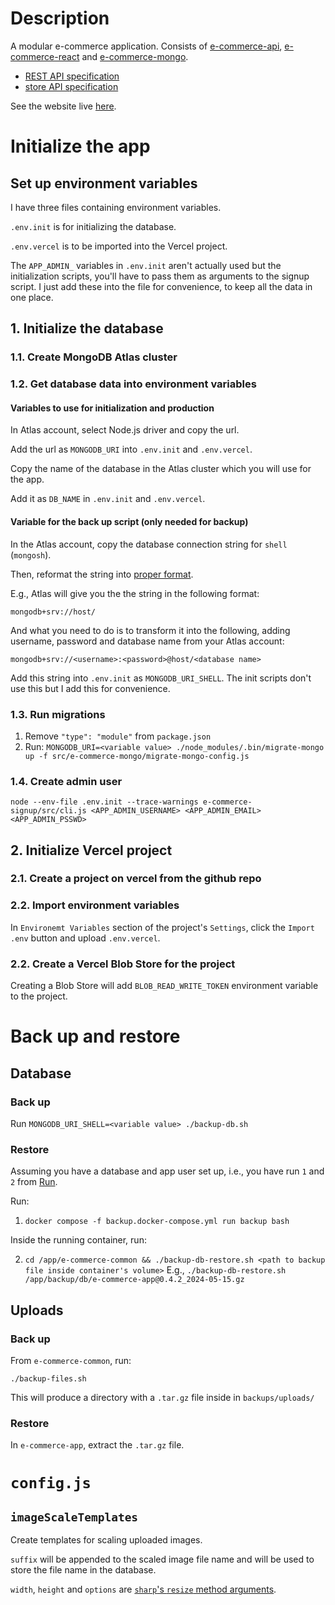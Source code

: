 # Description
A modular e-commerce application. Consists of [e-commerce-api](https://github.com/gottfried-github/e-commerce-api), [e-commerce-react](https://github.com/gottfried-github/e-commerce-react) and [e-commerce-mongo](https://github.com/gottfried-github/e-commerce-mongo).

* [REST API specification](https://github.com/gottfried-github/e-commerce-api#rest-api)
* [store API specification](https://github.com/gottfried-github/e-commerce-api#store-api)

See the website live [here](http://gottfried.chost.com.ua:3000).

# Initialize the app
## Set up environment variables
I have three files containing environment variables.

`.env.init` is for initializing the database.

`.env.vercel` is to be imported into the Vercel project.

The `APP_ADMIN_` variables in `.env.init` aren't actually used but the initialization scripts, you'll have to pass them as arguments to the signup script. I just add these into the file for convenience, to keep all the data in one place.

## 1. Initialize the database
### 1.1. Create MongoDB Atlas cluster

### 1.2. Get database data into environment variables
#### Variables to use for initialization and production
In Atlas account, select Node.js driver and copy the url. 

Add the url as `MONGODB_URI` into `.env.init` and `.env.vercel`.

Copy the name of the database in the Atlas cluster which you will use for the app.

Add it as `DB_NAME` in `.env.init` and `.env.vercel`.

#### Variable for the back up script (only needed for backup)
In the Atlas account, copy the database connection string for `shell` (`mongosh`). 

Then, reformat the string into [proper format](https://www.mongodb.com/docs/manual/reference/connection-string/#srv-connection-format). 

E.g., Atlas will give you the the string in the following format:

`mongodb+srv://host/`

And what you need to do is to transform it into the following, adding username, password and database name from your Atlas account:

`mongodb+srv://<username>:<password>@host/<database name>`

Add this string into `.env.init` as `MONGODB_URI_SHELL`. The init scripts don't use this but I add this for convenience.

### 1.3. Run migrations
1. Remove `"type": "module"` from `package.json`
2. Run: `MONGODB_URI=<variable value> ./node_modules/.bin/migrate-mongo up -f src/e-commerce-mongo/migrate-mongo-config.js`

### 1.4. Create admin user
`node --env-file .env.init --trace-warnings e-commerce-signup/src/cli.js <APP_ADMIN_USERNAME> <APP_ADMIN_EMAIL> <APP_ADMIN_PSSWD>`

## 2. Initialize Vercel project
### 2.1. Create a project on vercel from the github repo

### 2.2. Import environment variables
In `Environemt Variables` section of the project's `Settings`, click the `Import .env` button and upload `.env.vercel`.

### 2.2. Create a Vercel Blob Store for the project
Creating a Blob Store will add `BLOB_READ_WRITE_TOKEN` environment variable to the project.

# Back up and restore
## Database
### Back up
Run `MONGODB_URI_SHELL=<variable value> ./backup-db.sh`

### Restore
Assuming you have a database and app user set up, i.e., you have run `1` and `2` from [Run](#run).

Run:

1. `docker compose -f backup.docker-compose.yml run backup bash`

Inside the running container, run:

2. `cd /app/e-commerce-common && ./backup-db-restore.sh <path to backup file inside container's volume>`
  E.g., `./backup-db-restore.sh /app/backup/db/e-commerce-app@0.4.2_2024-05-15.gz`

## Uploads
### Back up
From `e-commerce-common`, run:

`./backup-files.sh`

This will produce a directory with a `.tar.gz` file inside in `backups/uploads/`

### Restore
In `e-commerce-app`, extract the `.tar.gz` file.

# `config.js`
## `imageScaleTemplates`
Create templates for scaling uploaded images.

`suffix` will be appended to the scaled image file name and will be used to store the file name in the database.

`width`, `height` and `options` are [`sharp`'s `resize` method arguments](https://sharp.pixelplumbing.com/api-resize).